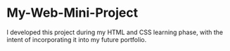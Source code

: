 # My-Web-Mini-Project
I developed this project during my HTML and CSS learning phase, with the intent of incorporating it into my future portfolio.